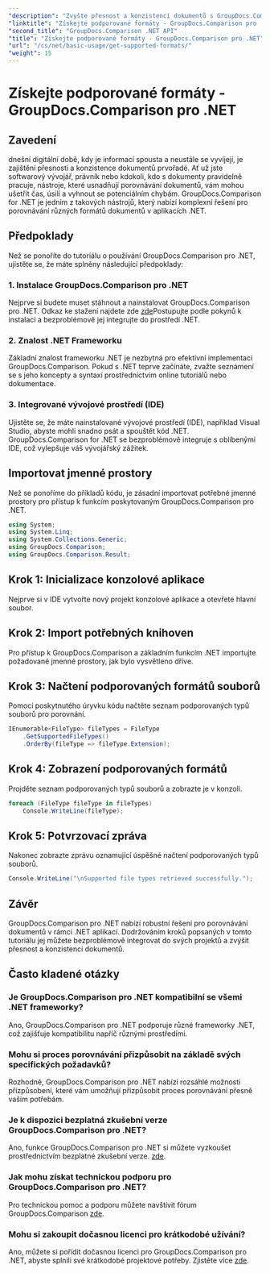 ```yaml
---
"description": "Zvyšte přesnost a konzistenci dokumentů s GroupDocs.Comparison pro .NET. Bezproblémově integrujte tento výkonný nástroj do svých .NET aplikací."
"linktitle": "Získejte podporované formáty - GroupDocs.Comparison pro .NET"
"second_title": "GroupDocs.Comparison .NET API"
"title": "Získejte podporované formáty - GroupDocs.Comparison pro .NET"
"url": "/cs/net/basic-usage/get-supported-formats/"
"weight": 15
---
```


# Získejte podporované formáty - GroupDocs.Comparison pro .NET

## Zavedení
dnešní digitální době, kdy je informací spousta a neustále se vyvíjejí, je zajištění přesnosti a konzistence dokumentů prvořadé. Ať už jste softwarový vývojář, právník nebo kdokoli, kdo s dokumenty pravidelně pracuje, nástroje, které usnadňují porovnávání dokumentů, vám mohou ušetřit čas, úsilí a vyhnout se potenciálním chybám. GroupDocs.Comparison for .NET je jedním z takových nástrojů, který nabízí komplexní řešení pro porovnávání různých formátů dokumentů v aplikacích .NET.
## Předpoklady
Než se ponoříte do tutoriálu o používání GroupDocs.Comparison pro .NET, ujistěte se, že máte splněny následující předpoklady:
### 1. Instalace GroupDocs.Comparison pro .NET
Nejprve si budete muset stáhnout a nainstalovat GroupDocs.Comparison pro .NET. Odkaz ke stažení najdete zde [zde](https://releases.groupdocs.com/comparison/net/)Postupujte podle pokynů k instalaci a bezproblémově jej integrujte do prostředí .NET.
### 2. Znalost .NET Frameworku
Základní znalost frameworku .NET je nezbytná pro efektivní implementaci GroupDocs.Comparison. Pokud s .NET teprve začínáte, zvažte seznámení se s jeho koncepty a syntaxí prostřednictvím online tutoriálů nebo dokumentace.
### 3. Integrované vývojové prostředí (IDE)
Ujistěte se, že máte nainstalované vývojové prostředí (IDE), například Visual Studio, abyste mohli snadno psát a spouštět kód .NET. GroupDocs.Comparison for .NET se bezproblémově integruje s oblíbenými IDE, což vylepšuje váš vývojářský zážitek.

## Importovat jmenné prostory
Než se ponoříme do příkladů kódu, je zásadní importovat potřebné jmenné prostory pro přístup k funkcím poskytovaným GroupDocs.Comparison pro .NET.
```csharp
using System;
using System.Linq;
using System.Collections.Generic;
using GroupDocs.Comparison;
using GroupDocs.Comparison.Result;
```

## Krok 1: Inicializace konzolové aplikace
Nejprve si v IDE vytvořte nový projekt konzolové aplikace a otevřete hlavní soubor.
## Krok 2: Import potřebných knihoven
Pro přístup k GroupDocs.Comparison a základním funkcím .NET importujte požadované jmenné prostory, jak bylo vysvětleno dříve.
## Krok 3: Načtení podporovaných formátů souborů
Pomocí poskytnutého úryvku kódu načtěte seznam podporovaných typů souborů pro porovnání.
```csharp
IEnumerable<FileType> fileTypes = FileType
    .GetSupportedFileTypes()
    .OrderBy(fileType => fileType.Extension);
```
## Krok 4: Zobrazení podporovaných formátů
Projděte seznam podporovaných typů souborů a zobrazte je v konzoli.
```csharp
foreach (FileType fileType in fileTypes)
    Console.WriteLine(fileType);
```
## Krok 5: Potvrzovací zpráva
Nakonec zobrazte zprávu oznamující úspěšné načtení podporovaných typů souborů.
```csharp
Console.WriteLine("\nSupported file types retrieved successfully.");
```

## Závěr
GroupDocs.Comparison pro .NET nabízí robustní řešení pro porovnávání dokumentů v rámci .NET aplikací. Dodržováním kroků popsaných v tomto tutoriálu jej můžete bezproblémově integrovat do svých projektů a zvýšit přesnost a konzistenci dokumentů.
## Často kladené otázky
### Je GroupDocs.Comparison pro .NET kompatibilní se všemi .NET frameworky?
Ano, GroupDocs.Comparison pro .NET podporuje různé frameworky .NET, což zajišťuje kompatibilitu napříč různými prostředími.
### Mohu si proces porovnávání přizpůsobit na základě svých specifických požadavků?
Rozhodně, GroupDocs.Comparison pro .NET nabízí rozsáhlé možnosti přizpůsobení, které vám umožňují přizpůsobit proces porovnávání přesně vašim potřebám.
### Je k dispozici bezplatná zkušební verze GroupDocs.Comparison pro .NET?
Ano, funkce GroupDocs.Comparison pro .NET si můžete vyzkoušet prostřednictvím bezplatné zkušební verze. [zde](https://releases.groupdocs.com/).
### Jak mohu získat technickou podporu pro GroupDocs.Comparison pro .NET?
Pro technickou pomoc a podporu můžete navštívit fórum GroupDocs.Comparison [zde](https://forum.groupdocs.com/c/comparison/12).
### Mohu si zakoupit dočasnou licenci pro krátkodobé užívání?
Ano, můžete si pořídit dočasnou licenci pro GroupDocs.Comparison pro .NET, abyste splnili své krátkodobé projektové potřeby. Zjistěte více [zde](https://purchase.groupdocs.com/temporary-license/).